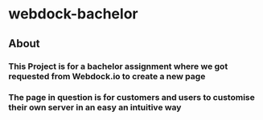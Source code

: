 # webdock-bachelor

## About

### This Project is for a bachelor assignment where we got requested from Webdock.io to create a new page
### The page in question is for customers and users to customise their own server in an easy an intuitive way